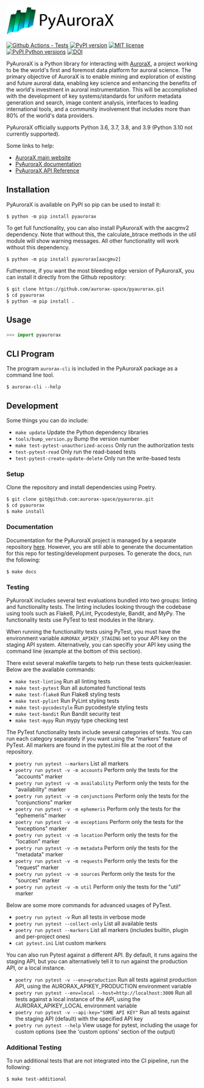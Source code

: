 <a href="https://aurorax.space/"><img alt="AuroraX" src="logo.png" height="80"></a>

[![Github Actions - Tests](https://github.com/aurorax-space/pyaurorax/workflows/tests/badge.svg)](https://github.com/aurorax-space/pyaurorax/actions?query=workflow%3Atests)
[![PyPI version](https://img.shields.io/pypi/v/pyaurorax.svg)](https://pypi.python.org/pypi/pyaurorax/)
[![MIT license](https://img.shields.io/badge/License-MIT-blue.svg)](https://lbesson.mit-license.org/)
[![PyPI Python versions](https://img.shields.io/pypi/pyversions/pyaurorax.svg)](https://pypi.python.org/pypi/pyaurorax/)
[![DOI](https://zenodo.org/badge/DOI/10.5281/zenodo.5815985.svg)](https://doi.org/10.5281/zenodo.5815985)

PyAuroraX is a Python library for interacting with [AuroraX](https://aurorax.space), a project working to be the world's first and foremost data platform for auroral science. The primary objective of AuroraX is to enable mining and exploration of existing and future auroral data, enabling key science and enhancing the benefits of the world's investment in auroral instrumentation. This will be accomplished with the development of key systems/standards for uniform metadata generation and search, image content analysis, interfaces to leading international tools, and a community involvement that includes more than 80% of the world's data providers.

PyAuroraX officially supports Python 3.6, 3.7, 3.8, and 3.9 (Python 3.10 not currently supported).

Some links to help:
- [AuroraX main website](https://aurorax.space)
- [PyAuroraX documentation](https://docs.aurorax.space/python_libraries/pyaurorax/overview)
- [PyAuroraX API Reference](https://docs.aurorax.space/python_libraries/pyaurorax/api_reference/pyaurorax)

## Installation

PyAuroraX is available on PyPI so pip can be used to install it:

```console
$ python -m pip install pyaurorax
```

To get full functionality, you can also install PyAuroraX with the aacgmv2 dependency. Note that without this, the calculate_btrace methods in the util module will show warning messages. All other functionality will work without this dependency.

```console
$ python -m pip install pyaurorax[aacgmv2]
```

Futhermore, if you want the most bleeding edge version of PyAuroraX, you can install it directly from the Github repository:

```console
$ git clone https://github.com/aurorax-space/pyaurorax.git
$ cd pyaurorax
$ python -m pip install .
```

## Usage

```python
>>> import pyaurorax
```

## CLI Program

The program `aurorax-cli` is included in the PyAuroraX package as a command line tool.

```
$ aurorax-cli --help
```

## Development

Some things you can do include:
- `make update` Update the Python dependency libraries
- `tools/bump_version.py` Bump the version number
- `make test-pytest-unauthorized-access` Only run the authorization tests
- `test-pytest-read` Only run the read-based tests
- `test-pytest-create-update-delete` Only run the write-based tests

### Setup

Clone the repository and install dependencies using Poetry.

```console
$ git clone git@github.com:aurorax-space/pyaurorax.git
$ cd pyaurorax
$ make install
```

### Documentation

Documentation for the PyAuroraX project is managed by a separate repository [here](https://github.com/aurorax-space/docs). However, you are still able to generate the documentation for this repo for testing/development purposes. To generate the docs, run the following:

```console
$ make docs
```

### Testing

PyAuroraX includes several test evaluations bundled into two groups: linting and functionality tests. The linting includes looking through the codebase using tools such as Flake8, PyLint, Pycodestyle, Bandit, and MyPy. The functionality tests use PyTest to test modules in the library.

When running the functionality tests using PyTest, you must have the environment variable `AURORAX_APIKEY_STAGING` set to your API key on the staging API system. Alternatively, you can specifiy your API key using the command line (example at the bottom of this section).

There exist several makefile targets to help run these tests quicker/easier. Below are the available commands:

- `make test-linting` Run all linting tests
- `make test-pytest` Run all automated functional tests
- `make test-flake8` Run Flake8 styling tests
- `make test-pylint` Run PyLint styling tests
- `make test-pycodestyle` Run pycodestyle styling tests
- `make test-bandit` Run Bandit security test
- `make test-mypy` Run mypy type checking test

The PyTest functionality tests include several categories of tests. You can run each category separately if you want using the "markers" feature of PyTest. All markers are found in the pytest.ini file at the root of the repository.

- `poetry run pytest --markers` List all markers
- `poetry run pytest -v -m accounts` Perform only the tests for the "accounts" marker
- `poetry run pytest -v -m availability` Perform only the tests for the "availability" marker
- `poetry run pytest -v -m conjunctions` Perform only the tests for the "conjunctions" marker
- `poetry run pytest -v -m ephemeris` Perform only the tests for the "ephemeris" marker
- `poetry run pytest -v -m exceptions` Perform only the tests for the "exceptions" marker
- `poetry run pytest -v -m location` Perform only the tests for the "location" marker
- `poetry run pytest -v -m metadata` Perform only the tests for the "metadata" marker
- `poetry run pytest -v -m requests` Perform only the tests for the "request" marker
- `poetry run pytest -v -m sources` Perform only the tests for the "sources" marker
- `poetry run pytest -v -m util` Perform only the tests for the "util" marker

Below are some more commands for advanced usages of PyTest.

- `poetry run pytest -v` Run all tests in verbose mode
- `poetry run pytest --collect-only` List all available tests
- `poetry run pytest --markers` List all markers (includes builtin, plugin and per-project ones)
- `cat pytest.ini` List custom markers

You can also run Pytest against a different API. By default, it runs agains the staging API, but you can alternatively tell it to run against the production API, or a local instance.

- `poetry run pytest -v --env=production` Run all tests against production API, using the AURORAX_APIKEY_PRODUCTION environment variable
- `poetry run pytest --env=local --host=http://localhost:3000` Run all tests against a local instance of the API, using the AURORAX_APIKEY_LOCAL environment variable
- `poetry run pytest -v --api-key="SOME API KEY"` Run all tests against the staging API (default) with the specified API key
- `poetry run pytest --help` View usage for pytest, including the usage for custom options (see the 'custom options' section of the output)

### Additional Testing

To run additional tests that are not integrated into the CI pipeline, run the following:

```console
$ make test-additional
```
